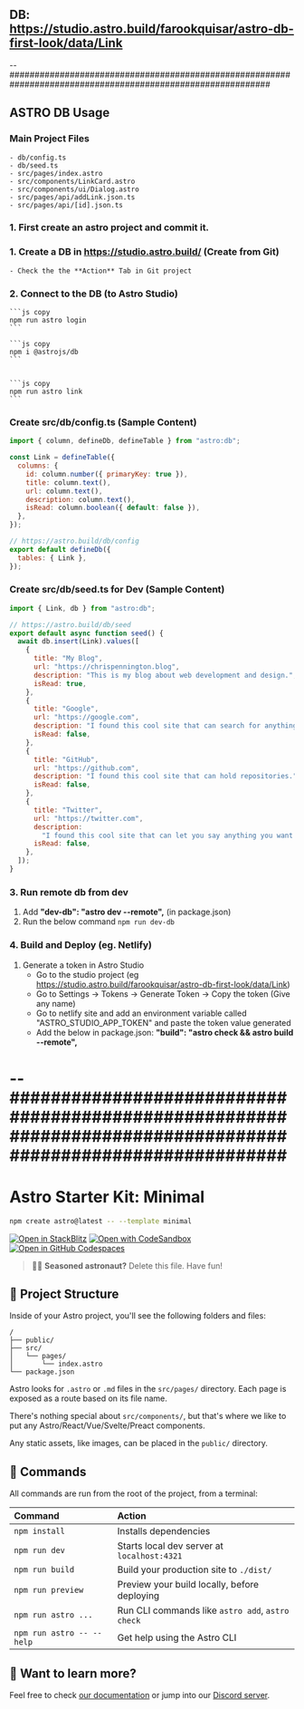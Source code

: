## DB: https://studio.astro.build/farookquisar/astro-db-first-look/data/Link

--############################################################################################################

## ASTRO DB Usage

### Main Project Files
    - db/config.ts
    - db/seed.ts
    - src/pages/index.astro
    - src/components/LinkCard.astro
    - src/components/ui/Dialog.astro
    - src/pages/api/addLink.json.ts
    - src/pages/api/[id].json.ts

### 1. First create an astro project and commit it.    

### 1. Create a DB in https://studio.astro.build/ (Create from Git)

    - Check the the **Action** Tab in Git project

### 2. Connect to the DB (to Astro Studio)

    ```js copy
    npm run astro login
    ```

    ```js copy
    npm i @astrojs/db
    ```
    

    ```js copy
    npm run astro link
    ```

### Create src/db/config.ts (Sample Content)

```js filename="src/db/config.ts" copy
import { column, defineDb, defineTable } from "astro:db";

const Link = defineTable({
  columns: {
    id: column.number({ primaryKey: true }),
    title: column.text(),
    url: column.text(),
    description: column.text(),
    isRead: column.boolean({ default: false }), 
  },
});

// https://astro.build/db/config
export default defineDb({
  tables: { Link },
});
```

### Create src/db/seed.ts for Dev (Sample Content)

```js filename="src/db/seed.ts" copy
import { Link, db } from "astro:db";

// https://astro.build/db/seed
export default async function seed() {
  await db.insert(Link).values([
    {
      title: "My Blog",
      url: "https://chrispennington.blog",
      description: "This is my blog about web development and design.",
      isRead: true,
    },
    {
      title: "Google",
      url: "https://google.com",
      description: "I found this cool site that can search for anything.",
      isRead: false,
    },
    {
      title: "GitHub",
      url: "https://github.com",
      description: "I found this cool site that can hold repositories.",
      isRead: false,
    },
    {
      title: "Twitter",
      url: "https://twitter.com",
      description:
        "I found this cool site that can let you say anything you want without accountability!",
      isRead: false,
    },
  ]);
}
```


### 3. Run remote db from dev

1. Add **"dev-db": "astro dev --remote",** (in package.json)
2. Run the below command
   `npm run dev-db`

### 4. Build and Deploy (eg. Netlify)

1. Generate a token in Astro Studio
   - Go to the studio project (eg https://studio.astro.build/farookquisar/astro-db-first-look/data/Link)
   - Go to Settings -> Tokens -> Generate Token -> Copy the token (Give any name)
   - Go to netlify site and add an environment variable called "ASTRO_STUDIO_APP_TOKEN" and paste the token value generated
   - Add the below in package.json:
     **"build": "astro check && astro build --remote",**

# --############################################################################################################

# Astro Starter Kit: Minimal

```sh
npm create astro@latest -- --template minimal
```

[![Open in StackBlitz](https://developer.stackblitz.com/img/open_in_stackblitz.svg)](https://stackblitz.com/github/withastro/astro/tree/latest/examples/minimal)
[![Open with CodeSandbox](https://assets.codesandbox.io/github/button-edit-lime.svg)](https://codesandbox.io/p/sandbox/github/withastro/astro/tree/latest/examples/minimal)
[![Open in GitHub Codespaces](https://github.com/codespaces/badge.svg)](https://codespaces.new/withastro/astro?devcontainer_path=.devcontainer/minimal/devcontainer.json)

> 🧑‍🚀 **Seasoned astronaut?** Delete this file. Have fun!

## 🚀 Project Structure

Inside of your Astro project, you'll see the following folders and files:

```text
/
├── public/
├── src/
│   └── pages/
│       └── index.astro
└── package.json
```

Astro looks for `.astro` or `.md` files in the `src/pages/` directory. Each page is exposed as a route based on its file name.

There's nothing special about `src/components/`, but that's where we like to put any Astro/React/Vue/Svelte/Preact components.

Any static assets, like images, can be placed in the `public/` directory.

## 🧞 Commands

All commands are run from the root of the project, from a terminal:

| Command                   | Action                                           |
| :------------------------ | :----------------------------------------------- |
| `npm install`             | Installs dependencies                            |
| `npm run dev`             | Starts local dev server at `localhost:4321`      |
| `npm run build`           | Build your production site to `./dist/`          |
| `npm run preview`         | Preview your build locally, before deploying     |
| `npm run astro ...`       | Run CLI commands like `astro add`, `astro check` |
| `npm run astro -- --help` | Get help using the Astro CLI                     |

## 👀 Want to learn more?

Feel free to check [our documentation](https://docs.astro.build) or jump into our [Discord server](https://astro.build/chat).
